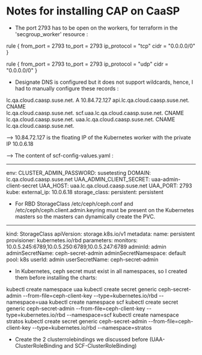 # Notes for installing CAP on CaaSP

* The port 2793 has to be open on the workers, for terraform in the
'secgroup_worker' resource :

rule {
  from_port   = 2793
  to_port     = 2793
  ip_protocol = "tcp"
  cidr        = "0.0.0.0/0"
}


rule {
  from_port   = 2793
  to_port     = 2793
  ip_protocol = "udp"
  cidr        = "0.0.0.0/0"
}


* Designate DNS is configured but it does not support wildcards, hence,
I had to manually
configure these records :

lc.qa.cloud.caasp.suse.net.                    A               10.84.72.127
api.lc.qa.cloud.caasp.suse.net.             CNAME    
lc.qa.cloud.caasp.suse.net.
scf.uaa.lc.qa.cloud.caasp.suse.net.    CNAME     lc.qa.cloud.caasp.suse.net.
uaa.lc.qa.cloud.caasp.suse.net.           CNAME    
lc.qa.cloud.caasp.suse.net.

--> 10.84.72.127 is the floating IP of the Kubernetes worker with the
private IP 10.0.6.18

--> The content of scf-config-values.yaml :

---
env:
    CLUSTER_ADMIN_PASSWORD: susetesting
    DOMAIN: lc.qa.cloud.caasp.suse.net
    UAA_ADMIN_CLIENT_SECRET: uaa-admin-client-secret
    UAA_HOST: uaa.lc.qa.cloud.caasp.suse.net
    UAA_PORT: 2793
kube:
    external_ip: 10.0.6.18
    storage_class:
        persistent: persistent


* For RBD StorageClass /etc/ceph/ceph.conf and
/etc/ceph/ceph.client.admin.keyring
must be present on the Kubernetes masters so the masters can dynamically
create the PVC.

---
kind: StorageClass
apiVersion: storage.k8s.io/v1
metadata:
  name: persistent
provisioner: kubernetes.io/rbd
parameters:
  monitors: 10.0.5.245:6789,10.0.5.250:6789,10.0.5.247:6789
  adminId: admin
  adminSecretName: ceph-secret-admin
  adminSecretNamespace: default
  pool: k8s
  userId: admin
  userSecretName: ceph-secret-admin


* In Kubernetes, ceph secret must exist in all namespaces, so I created
them before installing the charts:

kubectl create namespace uaa
kubectl create secret generic ceph-secret-admin
--from-file=ceph-client-key --type=kubernetes.io/rbd --namespace=uaa
kubectl create namespace scf
kubectl create secret generic ceph-secret-admin
--from-file=ceph-client-key --type=kubernetes.io/rbd --namespace=scf
kubectl create namespace stratos
kubectl create secret generic ceph-secret-admin
--from-file=ceph-client-key --type=kubernetes.io/rbd --namespace=stratos

* Create the 2 clusterrolebindings we discussed before
(UAA-ClusterRoleBinding and SCF-ClusterRoleBinding)
